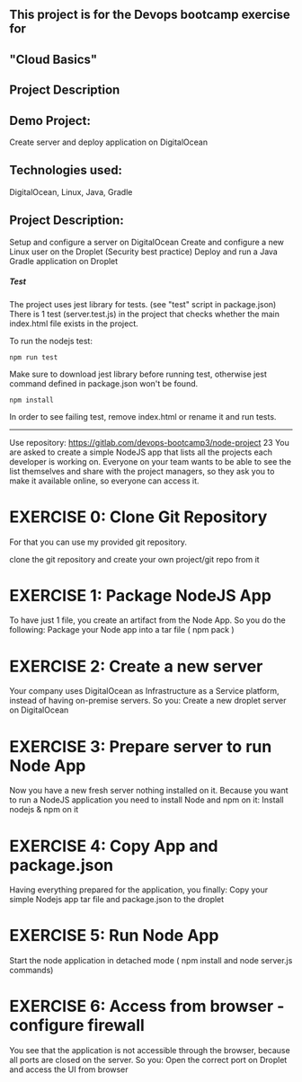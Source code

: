 ## This project is for the Devops bootcamp exercise for

## "Cloud Basics"

## Project Description

## Demo Project:
Create server and deploy application on DigitalOcean
## Technologies used:
DigitalOcean, Linux, Java, Gradle
## Project Description:
Setup and configure a server on DigitalOcean
Create and configure a new Linux user on the Droplet
(Security best practice)
Deploy and run a Java Gradle application on Droplet

##### Test
The project uses jest library for tests. (see "test" script in package.json)
There is 1 test (server.test.js) in the project that checks whether the main index.html file exists in the project. 

To run the nodejs test:

    npm run test

Make sure to download jest library before running test, otherwise jest command defined in package.json won't be found.

    npm install

In order to see failing test, remove index.html or rename it and run tests.

****************************************************************************************************************************

Use repository: https://gitlab.com/devops-bootcamp3/node-project 23
You are asked to create a simple NodeJS app that lists all the projects each developer is working on.
Everyone on your team wants to be able to see the list themselves and share with the project managers, 
so they ask you to make it available online, so everyone can access it.

# EXERCISE 0: Clone Git Repository
For that you can use my provided git repository.

clone the git repository and
create your own project/git repo from it

# EXERCISE 1: Package NodeJS App
To have just 1 file, you create an artifact from the Node App. So you do the following:
Package your Node app into a tar file ( npm pack )

# EXERCISE 2: Create a new server
Your company uses DigitalOcean as Infrastructure as a Service platform, instead of having on-premise servers. So you:
Create a new droplet server on DigitalOcean

# EXERCISE 3: Prepare server to run Node App
Now you have a new fresh server nothing installed on it. Because you want to run a NodeJS application you need to install Node and npm on it:
Install nodejs & npm on it

# EXERCISE 4: Copy App and package.json
Having everything prepared for the application, you finally:
Copy your simple Nodejs app tar file and package.json to the droplet

# EXERCISE 5: Run Node App
Start the node application in detached mode ( npm install and node server.js commands)

# EXERCISE 6: Access from browser - configure firewall
You see that the application is not accessible through the browser, because all ports are closed on the server. So you:
Open the correct port on Droplet and access the UI from browser
